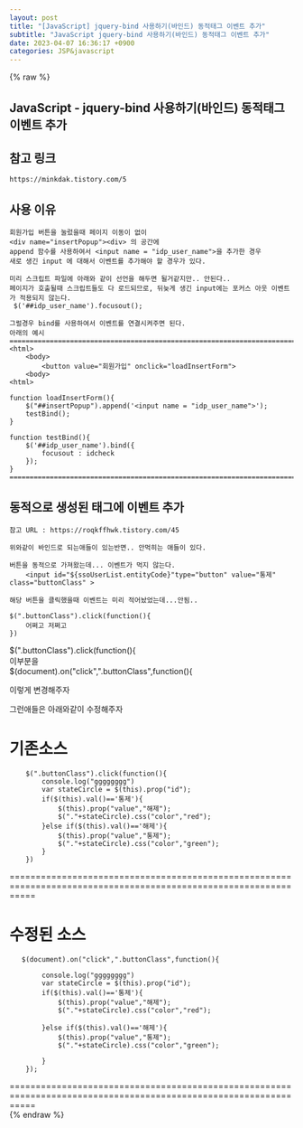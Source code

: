 ```yaml
---  
layout: post  
title: "[JavaScript] jquery-bind 사용하기(바인드) 동적태그 이벤트 추가"  
subtitle: "JavaScript jquery-bind 사용하기(바인드) 동적태그 이벤트 추가"  
date: 2023-04-07 16:36:17 +0900  
categories: JSP&javascript  
---  
```

{% raw %}  
## JavaScript - jquery-bind 사용하기(바인드) 동적태그 이벤트 추가  
  
## 참고 링크  
	https://minkdak.tistory.com/5  
  
## 사용 이유  
	회원가입 버튼을 눌렀을때 페이지 이동이 없이  
	<div name="insertPopup"><div> 의 공간에  
	append 함수를 사용하여서 <input name = "idp_user_name">을 추가한 경우  
	새로 생긴 input 에 대해서 이벤트를 추가해야 할 경우가 있다.  
  
	미리 스크립트 파일에 아래와 같이 선언을 해두면 될거같지만.. 안된다..  
	페이지가 호출될때 스크립트들도 다 로드되므로, 뒤늦게 생긴 input에는 포커스 아웃 이벤트가 적용되지 않는다.  
	 $('##idp_user_name').focusout();  
  
	그럴경우 bind를 사용하여서 이벤트를 연결시켜주면 된다.  
	아래의 예시  
	======================================================================================================  
	<html>  
		<body>  
			<button value="회원가입" onclick="loadInsertForm">  
		<body>  
	<html>  
  
	function loadInsertForm(){  
		$("##insertPopup").append('<input name = "idp_user_name">');  
		testBind();  
	}  
  
	function testBind(){  
		$('##idp_user_name').bind({  
			focusout : idcheck  
		});  
	}  
	======================================================================================================  
  
## 동적으로 생성된 태그에 이벤트 추가  
  
	참고 URL : https://roqkffhwk.tistory.com/45  
  
	위와같이 바인드로 되는애들이 있는반면.. 안먹히는 애들이 있다.  
  
	버튼을 동적으로 가져왔는데... 이벤트가 먹지 않는다.  
		<input id="${ssoUserList.entityCode}"type="button" value="통제" class="buttonClass" >  
  
	해당 버튼을 클릭했을때 이벤트는 미리 적어놨었는데...안됨..  
  
	$(".buttonClass").click(function(){  
		어쩌고 저쩌고  
	})  
  
$(".buttonClass").click(function(){  
이부분을  
 $(document).on("click",".buttonClass",function(){  
  
이렇게 변경해주자  
  
그런애들은 아래와같이 수정해주자  
  
기존소스  
=================================================================================================================  
		$(".buttonClass").click(function(){  
            console.log("gggggggg")  
            var stateCircle = $(this).prop("id");  
            if($(this).val()=='통제'){  
                $(this).prop("value","해제");  
                $("."+stateCircle).css("color","red");  
            }else if($(this).val()=='해제'){  
                $(this).prop("value","통제");  
                $("."+stateCircle).css("color","green");  
            }  
        })  
  
=================================================================================================================  
  
수정된 소스  
=================================================================================================================  
       $(document).on("click",".buttonClass",function(){  
  
            console.log("gggggggg")  
            var stateCircle = $(this).prop("id");  
            if($(this).val()=='통제'){  
                $(this).prop("value","해제");  
                $("."+stateCircle).css("color","red");  
  
            }else if($(this).val()=='해제'){  
                $(this).prop("value","통제");  
                $("."+stateCircle).css("color","green");  
  
            }  
        });  
  
=================================================================================================================  
{% endraw %}